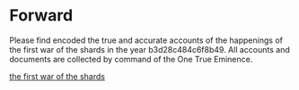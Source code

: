 # Forward

Please find encoded the true and accurate accounts of the happenings of the first war of the shards in the year b3d28c484c6f8b49. All accounts and documents are collected by command of the One True Eminence.

[the first war of the shards](https://benjamindoran.github.io/epistlesofadifferenttime/)
